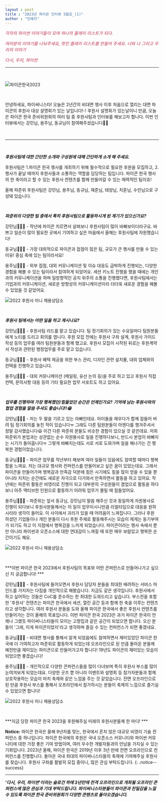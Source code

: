 ```yaml
---
layout : post
title : "2023년 파이콘 인터뷰 5월호_(1)"
author : "민예지"
---
```

<span style="color: #BE3455">

*각자의 파이썬 이야기들이 모여 하나의 플레이 리스트가 되다.*

*여러분의 이야기를 나눠주세요, 멋진 플레이 리스트를 만들어 주세요.
너와 나 그리고 우리의 이야기*

*다시, 우리, 파이썬*

</span>

---

<br/>

![파이콘한국2023](/assets/2023/20230331_1.png) 

<br/>

안녕하세요, 파이써니스타!
오늘은 2년간의 비대면 행사 이후 처음으로 열리는 대면 파이콘의 후원사 대상 설명회가 있는 날입니다!-!
후원사 설명회가 있는날이니 만큼, 오늘은 파이콘 한국 준비위원회의 여러 팀 중 후원사팀과 인터뷰를 해보고자 합니다.
이번 인터뷰에서는 강민님, 용주님, 동규님이 참여해주셨습니다👏🏻

<br/>

---

<br/>

***후원사팀에 대한 간단한 소개와 구성원에 대해 간단하게 소개 해 주세요.***

후원사팀은 1.파이콘 한국 행사를 개최하기 위해 필수적으로 필요한 후원을 모집하고, 2.행사가 끝날 때까지 후원사들과 소통하는 역할을 담당하는 팀입니다. 파이콘 한국 행사의 한 축이라고 할 수 있는 후원사 컨텐츠를 함께 만들어갈 수 있는 매력적인 팀이죠!

올해 파준위 후원사팀은 강민님, 용주님, 동규님, 재준님, 태양님, 치훈님, 수린님으로 구성돼 있습니다. 


<br/>

***파준위의 다양한 팀 중에서 특히 후원사팀으로 활동하시게 된 계기가 있으신가요?***

강민님👨🏻‍💼 - 작년에 파이콘 치르면서 살펴보니 후원사팀이 많이 바빠보이더라구요. 바쁘고 일손이 많이 필요한 곳에서 기여하고 싶은 마음에서 올해는 후원사팀에 자원했습니다!

동규님🧑🏻‍💻 - 가장 대외적으로 파이콘과 접점이 많은 팀, 규모가 큰 행사를 만들 수 있는 이유! 중심 축에 있는 팀이라서요!

용주님🙆🏻‍♂️ - 외부 접점, 대외 커뮤니케이션 및 이슈 대응도 급박하게 진행되는, 다양한 경험을 해볼 수 있는 팀이라서 참여하게 되었어요. 세션 키노트 진행을 했을 때에는 개인과의 커뮤니케이션을 하며 일방향적인 공지 위주의 소통을 진행했다면, 후원사팀에서는 기업과의 커뮤니케이션, 새로운 방향성의 커뮤니케이션이라 더더욱 새로운 경험을 해볼 수 있었을 것 같았어요.

![2022 후원사 미니 채용상담소](/assets/2023/20230517_1.png) 

<br/>

***후원사 팀에서는 어떤 일을 하고 계시나요?***

강민님👨🏻‍💼 - 후원사팀 리드를 맡고 있습니다. 팀 정기회의가 있는 수요일마다 팀원분들에게 노티를 드리고 회의를 엽니다. 후원 모집 전에는 후원사 구좌 설계, 후원사 가이드 작성 등의 업무를 여러 팀원분들과 함께 했고요. 후원사 모집이 시작된 뒤로는 후원계약서 작성과 관련된 행정업무를 주로 맡고 있습니다. 

동규님🧑🏻‍💻 - 후원사 혜택 제공을 위한 부스 관리, 디자인 관련 설치물, 대외 업체와의 컨택을 진행하고 있습니다.  

용주님🙆🏻‍♂️ - 대외 커뮤니케이션 (메일링, 유선 논의 등)을 주로 하고 있고 후원사 직접 컨택, 문의사항 대응 등의 기타 필요한 업무 서포트도 하고 있어요.

<br/>

***업무를 진행하며 가장 행복했던/힘들었던 순간은 언제인가요?***
***기억에 남는 후원사와의 협업 경험을 말씀 주셔도 좋습니다!!😁***

강민님👨🏻‍💼 - 저는 두 딸을 기르고 있는 아빠인데요. 아이들을 재우다가 함께 잠들어 버려 팀 정기회의를 놓친 적이 있습니다ㅠ 그래도 다른 팀원분들이 아젠다를 챙겨주셔서 정말 감사했습니다😃 이건 다른 파준위 분들도 비슷한 경험이 있으실 것 같은데요. 저희 파준위가 본업과는 상관없는 순수 자원봉사로 일을 진행하다보니, 반드시 본업이 바빠지는 시기가 돌아옵니다ㅠ 그렇게 바빠지는데도 서로 서로 도와가며 일을 해나가는 건 행복한 경험이었습니다. 

동규님🧑🏻‍💻 - 파이콘 업무를 작년부터 해보며 여러 일들이 있음에도 참여할 때마다 행복함을 느껴요. 저는 대규모 행사와 컨퍼런스를 만들어보고 싶은 꿈이 있었는데요. 그래서 파이콘을 만들어가며 행복감과 만족감 덕분에 힘든 시기에도 힘을 많이 얻을 수 있을 뿐 아니라 지치는 순간에도 새로운 자극으로 다가와서 만족하면서 활동을 하고 있어요. 작년에는 파준위 활동은 비영리로 진행이 되고 대부분의 구성원들이 겸업으로 활동을 하다보니 아주 액티브한 인원으로 활동하기 어려워 업무가 몰릴 때 힘들었어요. 

용주님🙆🏻‍♂️ - 파준위는 앞서 동규님, 강민님이 말씀 해주신 것과 동일하게 자원봉사로 진행이 되다보니 후원사분들께서는 이 일이 업무이시니만큼 리얼타임으로 대응을 원하시리라 생각이 들어요. 이 사이에서 괴리가 있을 때 어려움이 느껴집니다. 그러나 후원 하셨던 기업들이나 개인 분들이 다시 후원 주체로 활동해주시는 모습이 제게는 동기부여가 되기도 하고 이 지점에서 행복감을 느끼게 되었습니다. 파이콘이라는 행사 속에서 뿐만 아니라 파이썬과 오픈소스에 대한 연대감이 느껴질 때 또한 매우 보람있고 행복한 순간이기도 해요.

![2022 후원사 미니 채용상담소](/assets/2023/20230517_3.png) 

<br/>

***이번 파이콘 한국 2023에서 후원사팀의 목표와 어떤 콘퍼런스로 만들어나가고 싶으신 지 궁금합니다! ***

강민님👨🏻‍💼 - 후원사팀에 들어오면서 후원사 담당자 분들을 최대한 배려하는 서비스 마인드를 가지자는 다짐을 개인적으로 해봤습니다. 지금도 같은 생각입니다. 후원사에서 하고 싶어하는 것들은 CoC를 준수하는 한 최대한 도와드리고 싶습니다. 부스전을 포함한 '후원사' 컨텐츠는 파이콘 한국에서 세션, 열린 공간 등과 함께 한 축을 이루는 컨텐츠라고 생각합니다. 여러 후원사 분들을 도와 올해 파이콘 한국에서 좋은 후원사 컨텐츠를 만들어가는 것이 올해의 목표입니다. 이번 파이콘 한국 2023은 과거 파이콘 한국이 언제나 그랬듯 파이써니스타들이 모이는 고향집과 같은 공간이 되었으면 합니다. 오신 분들이 '그래, 이게 파이콘이었지'라고 생각하며 즐길 수 있는 컨퍼런스가 되면 좋겠네요.  

동규님🧑🏻‍💻 - 비대면 행사를 통해서 알게 되었음에도 참여하면서 재미있었던 파이콘 한국에 더 기여하고자 파준위로 활동하게 되었는데 오프라인으로 된 만큼 돌아온 분들께 예전만큼 재미있는 파이콘으로 만들어가고자 합니다! 19년도 파이콘의 재미있는 모습이 되었으면 좋겠습니다! 

용주님🙆🏻‍♂️ - 개인적으로 다양한 콘퍼런스들을 많이 다녀보며 특히 후원사 부스를 많이 눈여겨보게 되었는데요. 다양한 굿즈 뿐 아니라 이벤트와 설명회 등 참가자분들과 함께 상호작용하는 모습이 마치 축제와 같은 느낌을 주는 것 같았습니다. 전면 오프라인으로 된 만큼 후원사 부스를 통해서 오프라인에서 참가하시는 분들이 축제의 느낌으로 즐기실 수 있었으면 합니다!

![2022 후원사 미니 채용상담소](/assets/2023/20230517_4.png) 

<br/>

***지금 당장 파이콘 한국 2023을 후원해주실 미래의 후원사분들께 한 마디! ***

**Notice:** 파이콘 한국은 올해 9년차를 맞는, 한국에서 흔치 않은 대규모 비영리 기술 컨퍼런스 중 하나입니다. 파이콘 한국에의 후원은 국내 오픈소스 커뮤니티와 파이썬 커뮤니티에 대한 가장 좋은 기여 방법이며, 여러 우수한 개발자들과의 만남을 가지실 수 있는 기회입니다.
2023년 올해, 파이콘 한국은 2019년 이후 3년 만에 전면 오프라인으로 컨퍼런스를 진행합니다. 돌아온 국내 최대의 파이써니스타들의 축제에 기여해주실 후원사를 찾습니다. 후원사 구좌를 활발히 모집 중이니, 많은 관심 부탁드립니다.
{: .notice--success}



---

***'다시, 우리, 파이썬'이라는 슬로건 하에 3년만에 전격 오프라인으로 개최될 오프라인 콘퍼런스에 많은 관심과 기대 부탁드립니다. 파이써니스타분들이 파이콘과 친밀감을 느낄 수 있도록 파이콘 한국 준비위원회가 다양한 콘텐츠로 돌아오겠습니다.***
